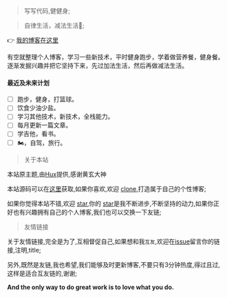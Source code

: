 > 写写代码,健健身;

> 自律生活，减法生活💪;

👉 [我的博客在这里](http://www.admintest.top/)


有空就整理个人博客，学习一些新技术，平时健身跑步，学着做营养餐，健身餐。逐渐发掘兴趣并把它坚持下来，先过加法生活，然后再做减法生活。


#### 最近及未来计划

- [ ] 跑步，健身，打篮球。
- [ ] 饮食少油少盐。
- [ ] 学习其他技术，新技术，全栈能力。
- [ ] 每月更新一篇文章。
- [ ] 学吉他，看书。
- [ ] 🏍️，自驾，旅行。

> 关于本站

本站原主题,由[Hux](https://github.com/Huxpro/huxpro.github.io)提供,感谢黄玄大神

本站源码可以在[这里](https://github.com/AdminTestsGitHub/www.admintest.top)获取,如果你喜欢,欢迎 [clone]((https://github.com/AdminTestsGitHub/www.admintest.top)),打造属于自己的个性博客;

如果你觉得本站不错,欢迎 [star](https://github.com/AdminTestsGitHub/www.admintest.top),你的 [star](https://github.com/AdminTestsGitHub/www.admintest.top)是我不断进步,不断坚持的动力,如果你正好也有兴趣拥有自己的个人博客,我们也可以交换一下友链;


> 友情链接

关于友情链接,完全是为了,互相督促自己,如果想和我`互友`,欢迎在[issue](https://github.com/AdminTestsGitHub/www.admintest.top/issues)留言你的链接,注明,title;

另外,既然是友链,我也希望,我们能够及时更新博客,不要只有3分钟热度,得过且过,这样是适合互友链的,谢谢;


**And the only way to do great work is to love what you do.**


